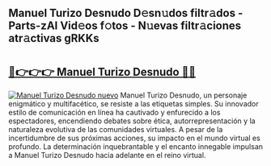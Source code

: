 ## Manuel Turizo Desnudo D𝚎sn𝚞dos filtr𝚊dos - Parts-zAI Vid𝚎os f𝚘tos - N𝚞evas filtr𝚊ciones atr𝚊ctivas gRKKs

# <h2><a href="http://mbd3zj2.tromn.icu/?c=Manuel+Turizo+Desnudo">🔗👉👉👉 Manuel Turizo Desnudo 🔗🔗</a></h2>

[![Manuel Turizo Desnudo nuevo](https://i.imgur.com/pEAQMta.gif)](http://mbd3zj2.tromn.icu/?c=Manuel+Turizo+Desnudo)
Manuel Turizo Desnudo, un personaje enigmático y multifacético, se resiste a las etiquetas simples. Su innovador estilo de comunicación en línea ha cautivado y enfurecido a los espectadores, encendiendo debates sobre ética, autorrepresentación y la naturaleza evolutiva de las comunidades virtuales. A pesar de la incertidumbre de sus próximas acciones, su impacto en el mundo virtual es profundo. La determinación inquebrantable y el encanto innegable impulsan a Manuel Turizo Desnudo hacia adelante en el reino virtual.
